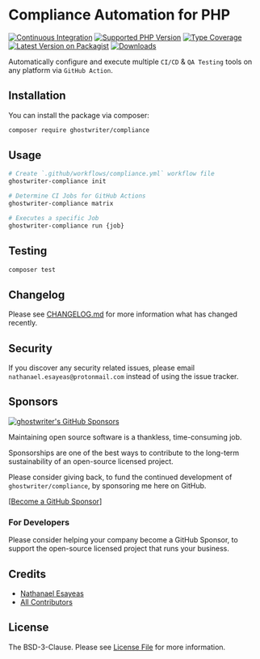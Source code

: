 # Compliance Automation for PHP

[![Continuous Integration](https://github.com/ghostwriter/compliance/actions/workflows/continuous-integration.yml/badge.svg)](https://github.com/ghostwriter/compliance/actions/workflows/continuous-integration.yml)
[![Supported PHP Version](https://badgen.net/packagist/php/ghostwriter/compliance?color=8892bf)](https://www.php.net/supported-versions)
[![Type Coverage](https://shepherd.dev/github/ghostwriter/compliance/coverage.svg)](https://shepherd.dev/github/ghostwriter/compliance)
[![Latest Version on Packagist](https://badgen.net/packagist/v/ghostwriter/compliance)](https://packagist.org/packages/ghostwriter/compliance)
[![Downloads](https://badgen.net/packagist/dt/ghostwriter/compliance?color=blue)](https://packagist.org/packages/ghostwriter/compliance)

Automatically configure and execute multiple `CI/CD` & `QA Testing` tools on any platform via `GitHub Action`.

## Installation

You can install the package via composer:

``` bash
composer require ghostwriter/compliance
```

## Usage

```bash
# Create `.github/workflows/compliance.yml` workflow file
ghostwriter-compliance init

# Determine CI Jobs for GitHub Actions
ghostwriter-compliance matrix

# Executes a specific Job
ghostwriter-compliance run {job}
```

## Testing

``` bash
composer test
```

## Changelog

Please see [CHANGELOG.md](./CHANGELOG.md) for more information what has changed recently.

## Security

If you discover any security related issues, please email `nathanael.esayeas@protonmail.com` instead of using the issue tracker.

## Sponsors

[![ghostwriter's GitHub Sponsors](https://img.shields.io/github/sponsors/ghostwriter?label=Sponsors&logo=GitHub%20Sponsors)](https://github.com/sponsors/ghostwriter)

Maintaining open source software is a thankless, time-consuming job.

Sponsorships are one of the best ways to contribute to the long-term sustainability of an open-source licensed project.

Please consider giving back, to fund the continued development of `ghostwriter/compliance`, by sponsoring me here on GitHub.

[[Become a GitHub Sponsor](https://github.com/sponsors/ghostwriter)]

### For Developers

Please consider helping your company become a GitHub Sponsor, to support the open-source licensed project that runs your business.

## Credits

- [Nathanael Esayeas](https://github.com/ghostwriter)
- [All Contributors](https://github.com/ghostwriter/compliance/contributors)

## License

The BSD-3-Clause. Please see [License File](./LICENSE) for more information.
